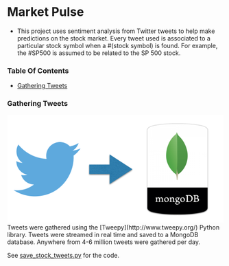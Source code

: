# Market Pulse
 - This project uses sentiment analysis from Twitter tweets to help make predictions on the stock market.  Every tweet used is associated to a particular stock symbol when a #(stock symbol) is found.  For example, the #SP500 is assumed to be related to the SP 500 stock.  

### Table Of Contents
 - [Gathering Tweets](https://github.com/gravity226/NASDAQ#gathering-tweets)


### Gathering Tweets
<img src="https://raw.githubusercontent.com/gravity226/NASDAQ/master/imgs/twitter_to_mongo.tiff" />
Tweets were gathered using the [Tweepy](http://www.tweepy.org/) Python library.  Tweets were streamed in real time and saved to a MongoDB database.  Anywhere from 4-6 million tweets were gathered per day.

See [save_stock_tweets.py](https://github.com/gravity226/NASDAQ/blob/master/testing/save_stock_tweets.py) for the code.
